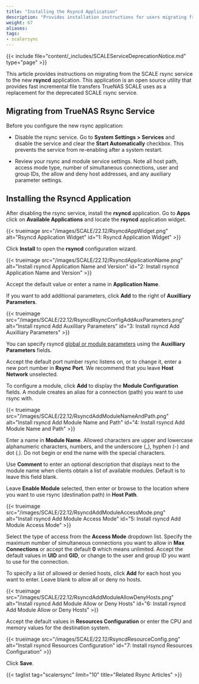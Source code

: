 ```yaml
---
title: "Installing the Rsyncd Application"
description: "Provides installation instructions for users migrating from the deprecated SCALE rsync service to the new rsyncd application." 
weight: 67
aliases:
tags:
- scalersync
---
```



{{< include file="content/_includes/SCALEServiceDeprecationNotice.md" type="page" >}}

This article provides instructions on migrating from the SCALE rsync service to the new **rsyncd** application. 
This application is an open source utility that provides fast incremental file transfers TrueNAS SCALE uses as a replacement for the deprecated SCALE rsync service. 

## Migrating from TrueNAS Rsync Service

Before you configure the new rsync application:

* Disable the rsync service.
  Go to **System Settings > Services** and disable the service and clear the **Start Automatically** checkbox. 
  This prevents the service from re-enabling after a system restart.

* Review your rsync and module service settings. Note all host path, access mode type, number of simultaneous connections, user and group IDs, the allow and deny host addresses, and any auxiliary parameter settings.

## Installing the Rsyncd Application 

After disabling the rsync service, install the **rsyncd** application. 
Go to **Apps** click on **Available Applications** and locate the **rsyncd** application widget.

{{< trueimage src="/images/SCALE/22.12/RsyncdAppWidget.png" alt="Rsyncd Application Widget" id="1: Rsyncd Application Widget" >}}

Click **Install** to open the **rsyncd** configuration wizard.

{{< trueimage src="/images/SCALE/22.12/RsyncdApplicationName.png" alt="Install rsyncd Application Name and Version" id="2: Install rsyncd Application Name and Version" >}}

Accept the default value or enter a name in **Application Name**.

If you want to add additional parameters, click **Add** to the right of **Auxilliary Parameters**. 

{{< trueimage src="/images/SCALE/22.12/RsyncdRsyncConfigAddAuxParameters.png" alt="Install rsyncd Add Auxilliary Parameters" id="3: Install rsyncd Add Auxilliary Parameters" >}} 

You can specify rsyncd [global or module parameters](https://www.samba.org/ftp/rsync/rsyncd.conf.html) using the **Auxilliary Parameters** fields.

Accept the default port number rsync listens on, or to change it, enter a new port number in **Rsync Port**. 
We recommend that you leave **Host Network** unselected. 

To configure a module, click **Add** to display the **Module Configuration** fields. A module creates an alias for a connection (path) you want to use rsync with. 

{{< trueimage src="/images/SCALE/22.12/RsyncdAddModuleNameAndPath.png" alt="Install rsyncd Add Module Name and Path" id="4: Install rsyncd Add Module Name and Path" >}}  

Enter a name in **Module Name**. 
Allowed characters are upper and lowercase alphanumeric characters, numbers, and the underscore (_), hyphen (-) and dot (.). 
Do not begin or end the name with the special characters.

Use **Comment** to enter an optional description that displays next to the module name when clients obtain a list of available modules. 
Default is to leave this field blank.

Leave **Enable Module** selected, then enter or browse to the location where you want to use rsync (destination path) in **Host Path**. 

{{< trueimage src="/images/SCALE/22.12/RsyncdAddModuleAccessMode.png" alt="Install rsyncd Add Module Access Mode" id="5: Install rsyncd Add Module Access Mode" >}}  

Select the type of access from the **Access Mode** dropdown list. 
Specify the maximum number of simultaneous connections you want to allow in **Max Connections** or accept the default **0** which means unlimited. 
Accept the default values in **UID** and **GID**, or change to the user and group ID you want to use for the connection.

To specify a list of allowed or denied hosts, click **Add** for each host you want to enter. Leave blank to allow all or deny no hosts.

{{< trueimage src="/images/SCALE/22.12/RsyncdAddModuleAllowDenyHosts.png" alt="Install rsyncd Add Module Allow or Deny Hosts" id="6: Install rsyncd Add Module Allow or Deny Hosts" >}} 

Accept the default values in **Resources Configuration** or enter the CPU and memory values for the destination system.

{{< trueimage src="/images/SCALE/22.12/RsyncdResourceConfig.png" alt="Install rsyncd Resources Configuration" id="7: Install rsyncd Resources Configuration" >}}

Click **Save**.

{{< taglist tag="scalersync" limit="10" title="Related Rsync Articles" >}}

